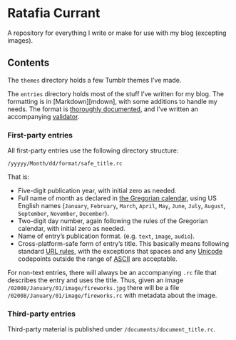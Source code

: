 # Ratafia Currant

A repository for everything I write or make for use with my blog (excepting
images).

## Contents

The `themes` directory holds a few Tumblr themes I’ve made.

The `entries` directory holds most of the stuff I’ve written for my blog. The
formatting is in [Markdown][mdown], with some additions to handle my needs.
The format is [thoroughly documented][rcdoc], and I’ve written an accompanying
[validator][validate].

 [rcdoc]: rcformat.mdown
 [validate]: rc_validator

### First-party entries

All first-party entries use the following directory structure:

`/yyyyy/Month/dd/format/safe_title.rc`

That is:

* Five-digit publication year, with initial zero as needed.
* Full name of month as declared in [the Gregorian calendar][gregcal],
using <abbr class='smallcaps'>US</abbr> English names (`January`, `February`,
`March`, `April`, `May`, `June`, `July`, `August`, `September`, `November`,
`December`).
* Two-digit day number, again following the rules of the Gregorian calendar,
with initial zero as needed.
* Name of entry’s publication format. (<abbr lang='la'>e.g.</abbr> `text`,
`image`, `audio`).
* Cross-platform-safe form of entry’s title. This basically means following
standard [<abbr class='smallcaps'>URL</abbr> rules][urls], with the
exceptions that spaces and any [Unicode][unicode] codepoints outside the range
of [<abbr class='smallcaps'>ASCII</abbr>][eascii] are acceptable.

 [eascii]: http://en.wikipedia.org/wiki/Extended_ASCII "Wikipedia article for Extended ASCII"
 [gregcal]: http://en.wikipedia.org/wiki/Gregorian_calendar "Wikipedia article for Gregorian calendar"
 [unicode]: http://en.wikipedia.org/wiki/Unicode "Wikipedia article for Unicode"
 [urls]: http://www.eskimo.com/~bloo/indexdot/html/topics/urlencoding.htm

For non-text entries, there will always be an accompanying `.rc` file that
describes the entry and uses the title. Thus, given an image
`/02008/January/01/image/fireworks.jpg` there will be a file
`/02008/January/01/image/fireworks.rc` with metadata about the image.

### Third-party entries

Third-party material is published under `/documents/document_title.rc`.
